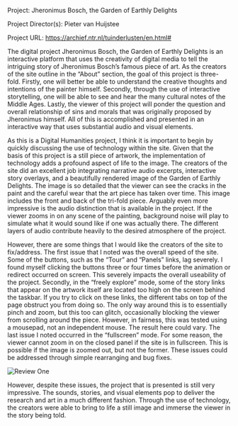 Project:
Jheronimus Bosch, the Garden of Earthly Delights

Project Director(s):
Pieter van Huijstee

Project URL:
https://archief.ntr.nl/tuinderlusten/en.html#

The digital project Jheronimus Bosch, the Garden of Earthly Delights is an interactive platform that uses the creativity of digital media to tell the intriguing story of Jheronimus Bosch’s famous piece of art. As the creators of the site outline in the “About” section, the goal of this project is three-fold. Firstly, one will better be able to understand the creative thoughts and intentions of the painter himself. Secondly, through the use of interactive storytelling, one will be able to see and hear the many cultural notes of the Middle Ages. Lastly, the viewer of this project will ponder the question and overall relationship of sins and morals that was originally proposed by Jheronimus himself. All of this is accomplished and presented in an interactive way that uses substantial audio and visual elements.

As this is a Digital Humanities project, I think it is important to begin by quickly discussing the use of technology within the site. Given that the basis of this project is a still piece of artwork, the implementation of technology adds a profound aspect of life to the image. The creators of the site did an excellent job integrating narrative audio excerpts, interactive story overlays, and a beautifully rendered image of the Garden of Earthly Delights. The image is so detailed that the viewer can see the cracks in the paint and the careful wear that the art piece has taken over time. This image includes the front and back of the tri-fold piece. Arguably even more impressive is the audio distinction that is available in the project. If the viewer zooms in on any scene of the painting, background noise will play to simulate what it would sound like if one was actually there. The different layers of audio contribute heavily to the desired atmosphere of the project.

However, there are some things that I would like the creators of the site to fix/address. The first issue that I noted was the overall speed of the site. Some of the buttons, such as the “Tour” and “Panels” links, lag severely. I found myself clicking the buttons three or four times before the animation or redirect occurred on screen. This severely impacts the overall useability of the project. Secondly, in the “freely explore” mode, some of the story links that appear on the artwork itself are located too high on the screen behind the taskbar. If you try to click on these links, the different tabs on top of the page obstruct you from doing so. The only way around this is to essentially pinch and zoom, but this too can glitch, occasionally blocking the viewer from scrolling around the piece. However, in fairness, this was tested using a mousepad, not an independent mouse. The result here could vary. The last issue I noted occurred in the “fullscreen” mode. For some reason, the viewer cannot zoom in on the closed panel if the site is in fullscreen. This is possible if the image is zoomed out, but not the former. These issues could be addressed through simple rearranging and bug fixes.

![Review One](https://Simisgood.github.io/Simisgood/images/ReviewOne.png)

However, despite these issues, the project that is presented is still very impressive. The sounds, stories, and visual elements pop to deliver the research and art in a much different fashion.  Through the use of technology, the creators were able to bring to life a still image and immerse the viewer in the story being told. 


